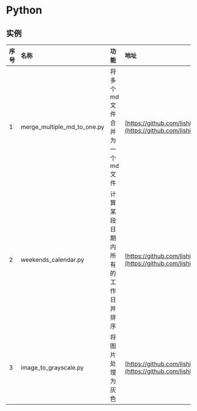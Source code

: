 # Python

## 实例

| 序号 | 名称 | 功能 | 地址 |
|:--|:--|:--|:--|
| 1 | merge_multiple_md_to_one.py | 将多个md文件合并为一个md文件 | [https://github.com/lishige/python/releases/tag/merge_multiple_md_to_one](https://github.com/lishige/python/releases/tag/merge_multiple_md_to_one) |
| 2 | weekends_calendar.py | 计算某段日期内所有的工作日并排序 | [https://github.com/lishige/python/releases/tag/weekends_calendar](https://github.com/lishige/python/releases/tag/weekends_calendar) |
| 3 | image_to_grayscale.py | 将图片处理为灰色 | [https://github.com/lishige/python/releases/tag/image_to_grayscale](https://github.com/lishige/python/releases/tag/image_to_grayscale) |
